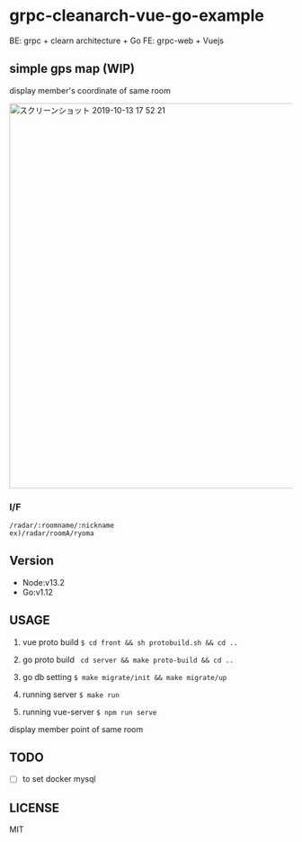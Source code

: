 # grpc-cleanarch-vue-go-example
BE: grpc + clearn architecture + Go
FE: grpc-web + Vuejs

## simple gps map (WIP)
display member's coordinate of same room

<img width="685" alt="スクリーンショット 2019-10-13 17 52 21" src="https://user-images.githubusercontent.com/21288308/67107581-b06ae880-f207-11e9-95e8-3def795f9514.png">


### I/F
```
/radar/:roomname/:nickname
ex)/radar/roomA/ryoma
```

## Version
- Node:v13.2
- Go:v1.12

## USAGE
1. vue proto build
``` $ cd front && sh protobuild.sh && cd ..  ```

2. go proto build
``` cd server && make proto-build && cd ..```

3. go db setting
```$ make migrate/init && make migrate/up ```

4. running server
```$ make run ```

5. running vue-server
```$ npm run serve ``` 

display member point of same room 

## TODO
- [ ] to set docker mysql

## LICENSE
MIT

